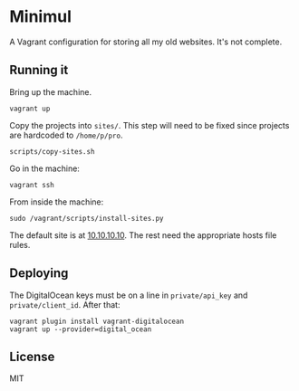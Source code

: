 # Minimul

A Vagrant configuration for storing all my old websites. It's not complete.

## Running it

Bring up the machine.

    vagrant up

Copy the projects into `sites/`. This step will need to be fixed since projects
are hardcoded to `/home/p/pro`.

    scripts/copy-sites.sh

Go in the machine:

    vagrant ssh

From inside the machine:

    sudo /vagrant/scripts/install-sites.py

The default site is at [10.10.10.10](http://10.10.10.10). The rest need the
appropriate hosts file rules.

## Deploying

The DigitalOcean keys must be on a line in `private/api_key` and
`private/client_id`. After that:

    vagrant plugin install vagrant-digitalocean
    vagrant up --provider=digital_ocean

## License

MIT
